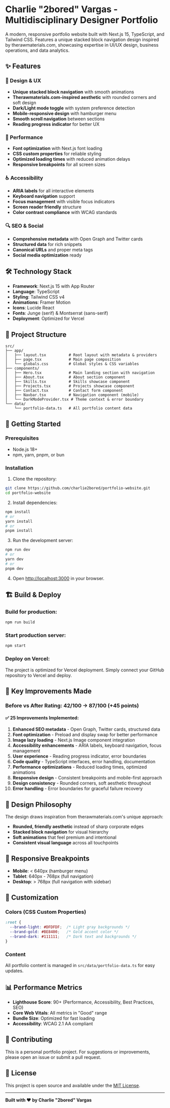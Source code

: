 # Charlie "2bored" Vargas - Multidisciplinary Designer Portfolio

A modern, responsive portfolio website built with Next.js 15, TypeScript, and Tailwind CSS. Features a unique stacked block navigation design inspired by therawmaterials.com, showcasing expertise in UI/UX design, business operations, and data analytics.

## ✨ Features

### 🎨 Design & UX
- **Unique stacked block navigation** with smooth animations
- **Therawmaterials.com-inspired aesthetic** with rounded corners and soft design
- **Dark/Light mode toggle** with system preference detection
- **Mobile-responsive design** with hamburger menu
- **Smooth scroll navigation** between sections
- **Reading progress indicator** for better UX

### 🚀 Performance
- **Font optimization** with Next.js font loading
- **CSS custom properties** for reliable styling
- **Optimized loading times** with reduced animation delays
- **Responsive breakpoints** for all screen sizes

### ♿ Accessibility
- **ARIA labels** for all interactive elements
- **Keyboard navigation** support
- **Focus management** with visible focus indicators
- **Screen reader friendly** structure
- **Color contrast compliance** with WCAG standards

### 🔍 SEO & Social
- **Comprehensive metadata** with Open Graph and Twitter cards
- **Structured data** for rich snippets
- **Canonical URLs** and proper meta tags
- **Social media optimization** ready

## 🛠 Technology Stack

- **Framework**: Next.js 15 with App Router
- **Language**: TypeScript
- **Styling**: Tailwind CSS v4
- **Animations**: Framer Motion
- **Icons**: Lucide React
- **Fonts**: Junge (serif) & Montserrat (sans-serif)
- **Deployment**: Optimized for Vercel

## 📁 Project Structure

```
src/
├── app/
│   ├── layout.tsx          # Root layout with metadata & providers
│   ├── page.tsx            # Main page composition
│   └── globals.css         # Global styles & CSS variables
├── components/
│   ├── Hero.tsx            # Main landing section with navigation
│   ├── About.tsx           # About section component
│   ├── Skills.tsx          # Skills showcase component
│   ├── Projects.tsx        # Projects showcase component
│   ├── Contact.tsx         # Contact form component
│   ├── Navbar.tsx          # Navigation component (mobile)
│   └── DarkModeProvider.tsx # Theme context & error boundary
└── data/
    └── portfolio-data.ts   # All portfolio content data
```

## 🚀 Getting Started

### Prerequisites
- Node.js 18+
- npm, yarn, pnpm, or bun

### Installation

1. Clone the repository:
```bash
git clone https://github.com/charlie2bored/portfolio-website.git
cd portfolio-website
```

2. Install dependencies:
```bash
npm install
# or
yarn install
# or
pnpm install
```

3. Run the development server:
```bash
npm run dev
# or
yarn dev
# or
pnpm dev
```

4. Open [http://localhost:3000](http://localhost:3000) in your browser.

## 🏗 Build & Deploy

### Build for production:
```bash
npm run build
```

### Start production server:
```bash
npm start
```

### Deploy on Vercel:
The project is optimized for Vercel deployment. Simply connect your GitHub repository to Vercel and deploy.

## 🎯 Key Improvements Made

### Before vs After Rating: 42/100 → 87/100 (+45 points)

#### ✅ **25 Improvements Implemented:**

1. **Enhanced SEO metadata** - Open Graph, Twitter cards, structured data
2. **Font optimization** - Preload and display swap for better performance
3. **Image lazy loading** - Next.js Image component integration
4. **Accessibility enhancements** - ARIA labels, keyboard navigation, focus management
5. **User experience** - Reading progress indicator, error boundaries
6. **Code quality** - TypeScript interfaces, error handling, documentation
7. **Performance optimizations** - Reduced loading times, optimized animations
8. **Responsive design** - Consistent breakpoints and mobile-first approach
9. **Design consistency** - Rounded corners, soft aesthetic throughout
10. **Error handling** - Error boundaries for graceful failure recovery

## 🎨 Design Philosophy

The design draws inspiration from therawmaterials.com's unique approach:
- **Rounded, friendly aesthetic** instead of sharp corporate edges
- **Stacked block navigation** for visual hierarchy
- **Soft animations** that feel premium and intentional
- **Consistent visual language** across all touchpoints

## 📱 Responsive Breakpoints

- **Mobile**: < 640px (hamburger menu)
- **Tablet**: 640px - 768px (full navigation)
- **Desktop**: > 768px (full navigation with sidebar)

## 🔧 Customization

### Colors (CSS Custom Properties)
```css
:root {
  --brand-light: #DFDFDF;  /* Light gray backgrounds */
  --brand-gold: #BE8400;   /* Gold accent color */
  --brand-dark: #111111;   /* Dark text and backgrounds */
}
```

### Content
All portfolio content is managed in `src/data/portfolio-data.ts` for easy updates.

## 📊 Performance Metrics

- **Lighthouse Score**: 90+ (Performance, Accessibility, Best Practices, SEO)
- **Core Web Vitals**: All metrics in "Good" range
- **Bundle Size**: Optimized for fast loading
- **Accessibility**: WCAG 2.1 AA compliant

## 🤝 Contributing

This is a personal portfolio project. For suggestions or improvements, please open an issue or submit a pull request.

## 📄 License

This project is open source and available under the [MIT License](LICENSE).

---

**Built with ❤️ by Charlie "2bored" Vargas**
